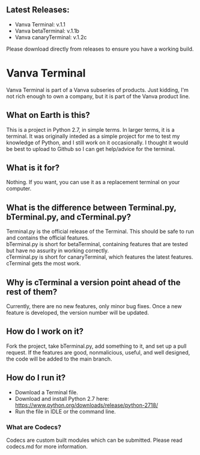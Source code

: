 ## Latest Releases:
 - Vanva Terminal: v.1.1
 - Vanva betaTerminal: v.1.1b
 - Vanva canaryTerminal: v.1.2c 


Please download directly from releases to ensure you have a working build.

# Vanva Terminal
Vanva Terminal is part of a Vanva subseries of products.
Just kidding, I'm not rich enough to own a company, but it is part of the Vanva product line.

## What on Earth is this?
This is a project in Python 2.7, in simple terms.
In larger terms, it is a terminal. It was originally inteded as a simple project for me to test my knowledge of Python, and I still work on it occasionally. I thought it would be best to upload to Github so I can get help/advice for the terminal.

## What is it for?
Nothing. If you want, you can use it as a replacement terminal on your computer.

## What is the difference between Terminal.py, bTerminal.py, and cTerminal.py?
Terminal.py is the official release of the Terminal. This should be safe to run and contains the official features. <br>
bTerminal.py is short for betaTerminal, containing features that are tested but have no assurity in working correctly. <br>
cTerminal.py is short for canaryTerminal, which features the latest features. cTerminal gets the most work.

## Why is cTerminal a version point ahead of the rest of them?
Currently, there are no new features, only minor bug fixes. Once a new feature is developed, the version number will be updated.

## How do I work on it?
Fork the project, take bTerminal.py, add something to it, and set up a pull request. If the features are good, nonmalicious, useful, and well designed, the code will be added to the main branch.

## How do I run it?
 - Download a Terminal file.
 - Download and install Python 2.7 here: https://www.python.org/downloads/release/python-2718/
 - Run the file in IDLE or the command line.


### What are Codecs?
Codecs are custom built modules which can be submitted. Please read codecs.md for more information.
